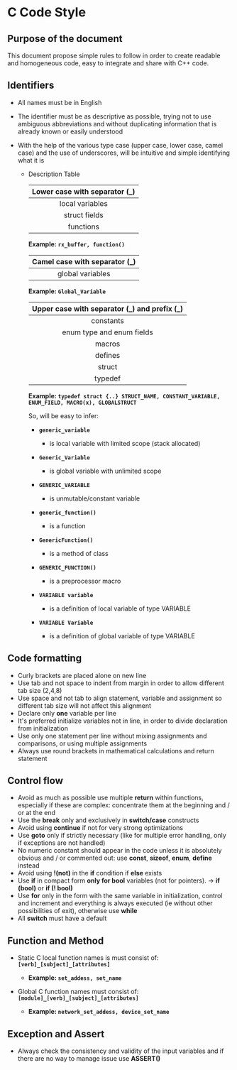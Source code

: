 # C Code Style


## Purpose of the document


This document propose simple rules to follow in order to create readable and homogeneous code, easy to integrate and share with C++ code.


## Identifiers

- All names must be in English
- The identifier must be as descriptive as possible, trying not to use ambiguous abbreviations and without duplicating information that is already known or easily understood
- With the help of the various type case (upper case, lower case, camel case) and the use of underscores, will be intuitive and simple identifying what it is

	* Description Table

		| Lower case with separator (\_) |
		|:------------------------------:|
		| local variables                |
		| struct fields                  |
		| functions                      |
		
		**Example: `rx_buffer, function()`**
		
	
		| Camel case with separator (\_) |
		|:------------------------------:|
		| global variables               |
		
		**Example: `Global_Variable`**
		
	
		| Upper case with separator (\_) and prefix (\_) |
		|:----------------------------------------------:|
		| constants                                      |
		| enum type and enum fields                      |
		| macros                                         |
		| defines                                        |
		| struct                                         |
		| typedef                                        |
		
		**Example: `typedef struct {..} STRUCT_NAME, CONSTANT_VARIABLE, ENUM_FIELD, MACRO(x), GLOBALSTRUCT`**
		
		So, will be easy to infer:
		
		- **`generic_variable`**
			+ is local variable with limited scope (stack allocated)
			
		- **`Generic_Variable`** 
			+ is global variable with unlimited scope
		
		- **`GENERIC_VARIABLE`** 
			+ is unmutable/constant variable
			
		- **`generic_function()`** 
			+ is a function
			
		- **`GenericFunction()`**
			+ is a method of class

		- **`GENERIC_FUNCTION()`** 
			+ is a preprocessor macro 
			
		- **`VARIABLE variable`**
			+ is a definition of local variable of type VARIABLE

		- **`VARIABLE Variable`**
			+ is a definition of global variable of type VARIABLE
			
## Code formatting

- Curly brackets are placed alone on new line
- Use tab and not space to indent from margin in order to allow different tab size (2,4,8)
- Use space and not tab to align statement, variable and assignment so different tab size will not affect this alignment
- Declare only **one** variable per line
- It's preferred initialize variables not in line, in order to divide declaration from initialization
- Use only one statement per line without mixing assignments and comparisons, or using multiple assignments 
- Always use round brackets in mathematical calculations and return statement

## Control flow

- Avoid as much as possible use multiple **return** within functions, especially if these are complex: concentrate them at the beginning and / or at the end
- Use the **break** only and exclusively in **switch/case** constructs
- Avoid using **continue** if not for very strong optimizations
- Use **goto** only if strictly necessary (like for multiple error handling, only if exceptions are not handled)
- No numeric constant should appear in the code unless it is absolutely obvious and / or commented out: use **const**, **sizeof**, **enum**, **define** instead
- Avoid using **!(not)** in the **if** condition if **else** exists
- Use **if** in compact form **only for bool** variables (not for pointers). → **if (bool)** or **if (! bool)**
- Use **for** only in the form with the same variable in initialization, control and increment and everything is always executed (ie without other possibilities of exit), otherwise use **while**
- All **switch** must have a default

## Function and Method

- Static C local function names is must consist of: **`[verb]_[subject]_[attributes]`**
	+ **Example: `set_addess, set_name`**
	
- Global C function names must consist of: **`[module]_[verb]_[subject]_[attributes]`**
	+ **Example: `network_set_addess, device_set_name`**

## Exception and Assert

- Always check the consistency and validity of the input variables and if there are no way to manage issue use **ASSERT()**




		
		

